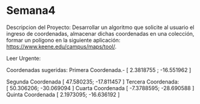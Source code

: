 # Semana4

Descripcion del Proyecto:
Desarrollar un algoritmo que solicite al usuario el ingreso de coordenadas, almacenar dichas coordenadas en una colección, formar un polígono en la siguiente aplicación: https://www.keene.edu/campus/maps/tool/.

Leer Urgente:

Coordenadas sugeridas:
Primera Coordenada.-
[
     2.3818755 ;
    -16.551962
]

Segunda Coordenada
[
        47.580235;
        -17.811457
]
Tercera Coordenada:      
[
        50.306206;
        -30.069094
]
Cuarta Coordenada
[
        -7.3788595;
        -28.690588
]
Quinta Coordenada
[
        2.1973095;
        -16.636192
]
